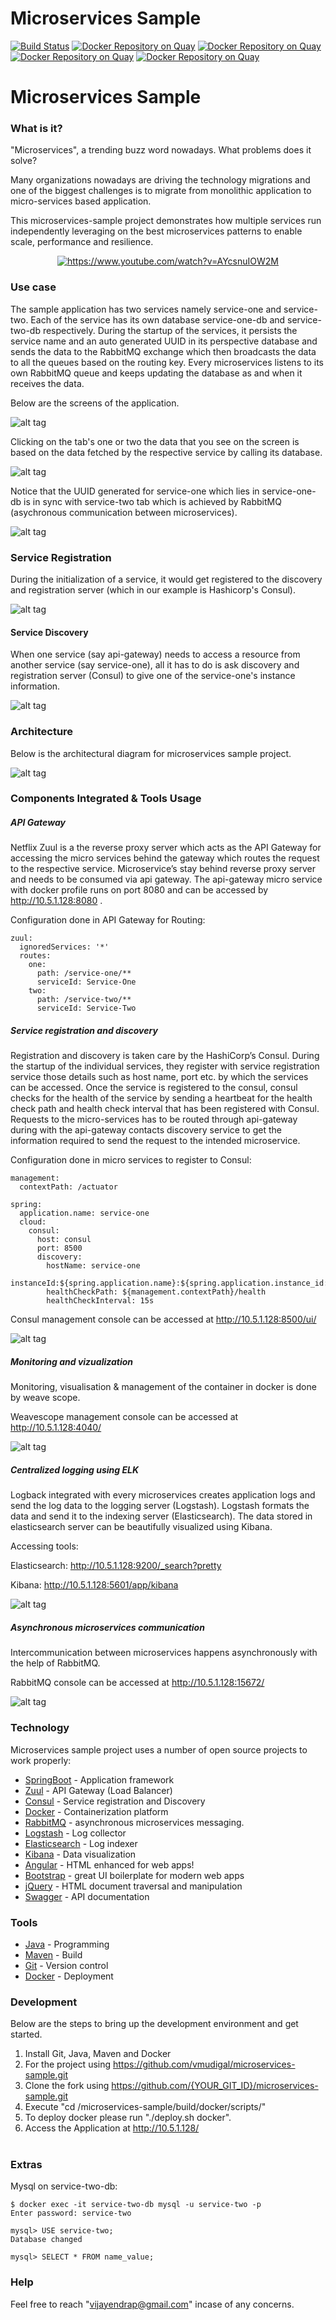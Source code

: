 # Microservices Sample

[![Build Status](https://travis-ci.org/vmudigal/microservices-sample.svg?branch=master)](https://travis-ci.org/vmudigal/microservices-sample)
[![Docker Repository on Quay](https://quay.io/repository/microservices-sample/api-gateway/status "Docker Repository on Quay")](https://quay.io/repository/microservices-sample/api-gateway)
[![Docker Repository on Quay](https://quay.io/repository/microservices-sample/service-one/status "Docker Repository on Quay")](https://quay.io/repository/microservices-sample/service-one)
[![Docker Repository on Quay](https://quay.io/repository/microservices-sample/service-two/status "Docker Repository on Quay")](https://quay.io/repository/microservices-sample/service-two)
[![Docker Repository on Quay](https://quay.io/repository/microservices-sample/web-application/status "Docker Repository on Quay")](https://quay.io/repository/microservices-sample/web-application)

# Microservices Sample

### What is it?

"Microservices", a trending buzz word nowadays. What problems does it solve?

Many organizations nowadays are driving the technology migrations and one of the biggest challenges is to migrate from monolithic application to micro-services based application.

This microservices-sample project demonstrates how multiple services run independently leveraging on the best microservices patterns to enable scale, performance and resilience.

<p align="center">
  <a href="https://www.youtube.com/watch?v=AYcsnuIOW2M" target="_blank" rel="noopener noreferrer"><img src="https://img.youtube.com/vi/AYcsnuIOW2M/0.jpg" alt="https://www.youtube.com/watch?v=AYcsnuIOW2M"/></a>
</p>

### Use case

The sample application has two services namely service-one and service-two. Each of the service has its own database service-one-db and service-two-db respectively. During the startup of the services, it persists the service name and an auto generated UUID in its perspective database and sends the data to the RabbitMQ exchange which then broadcasts the data to all the queues based on the routing key. Every microservices listens to its own RabbitMQ queue and keeps updating the database as and when it receives the data.

Below are the screens of the application.

![alt tag](https://github.com/vmudigal/microservices-sample/blob/version-5/documents/screens/_Web%20App/01.%20Home.png?raw=true)

Clicking on the tab's one or two the data that you see on the screen is based on the data fetched by the respective service by calling its database.

![alt tag](https://github.com/vmudigal/microservices-sample/blob/version-5/documents/screens/_Web%20App/02.%20One.png?raw=true)

Notice that the UUID generated for service-one which lies in service-one-db is in sync with service-two tab which is achieved by RabbitMQ (asychronous communication between microservices). 

![alt tag](https://github.com/vmudigal/microservices-sample/blob/version-5/documents/screens/_Web%20App/03.%20Two.png?raw=true)

### Service Registration

During the initialization of a service, it would get registered to the discovery and registration server (which in our example is Hashicorp's Consul).

![alt tag](https://github.com/vmudigal/microservices-sample/blob/version-5/documents/sequence-diagram/microservices-sample%20(service%20registration%20sequence).png?raw=true)

#### Service Discovery

 When one service (say api-gateway) needs to access a resource from another service (say service-one), all it has to do is ask discovery and registration server (Consul) to give one of the service-one's instance information.
 
![alt tag](https://github.com/vmudigal/microservices-sample/blob/version-5/documents/sequence-diagram/microservices-sample%20(service%20discovery%20sequence).png?raw=true)

### Architecture

Below is the architectural diagram for microservices sample project.

![alt tag](https://github.com/vmudigal/microservices-sample/blob/version-5/documents/architecture/Infrastructure.png?raw=true)

### Components Integrated & Tools Usage   
##### API Gateway
   
Netflix Zuul is a the reverse proxy server which acts as the API Gateway for accessing the micro services behind the gateway which routes the request to the respective service. Microservice’s stay behind reverse proxy server and needs to be consumed via api gateway. The api-gateway micro service with docker profile runs on port 8080 and can be accessed by http://10.5.1.128:8080 .   

Configuration done in API Gateway for Routing:   
```
zuul:
  ignoredServices: '*'
  routes:
    one:
      path: /service-one/**
      serviceId: Service-One
    two:
      path: /service-two/**
      serviceId: Service-Two
```

##### Service registration and discovery   

Registration and discovery is taken care by the HashiCorp’s Consul. During the startup of the individual services, they register with service registration service those details such as host name, port etc. by which the services can be accessed. Once the service is registered to the consul, consul checks for the health of the service by sending a heartbeat for the health check path and health check interval that has been registered with Consul. Requests to the micro-services has to be routed through api-gateway during with the api-gateway contacts discovery service to get the information required to send the request to the intended microservice. 

Configuration done in micro services to register to Consul:   
```
management:
  contextPath: /actuator

spring:
  application.name: service-one
  cloud:
    consul:
      host: consul
      port: 8500
      discovery:
        hostName: service-one
        instanceId:${spring.application.name}:${spring.application.instance_id:${random.value}}
        healthCheckPath: ${management.contextPath}/health
        healthCheckInterval: 15s
```
Consul management console can be accessed at http://10.5.1.128:8500/ui/ 

![alt tag](https://github.com/vmudigal/microservices-sample/blob/version-5/documents/screens/Consul/consul.png?raw=true)
 
##### Monitoring and vizualization

Monitoring, visualisation & management of the container in docker is done by weave scope.   

Weavescope management console can be accessed at http://10.5.1.128:4040/   

![alt tag](https://github.com/vmudigal/microservices-sample/blob/version-5/documents/screens/Weavescope/weavescope.png?raw=true)

##### Centralized logging using ELK

Logback integrated with every microservices creates application logs and send the log data to the logging server (Logstash). Logstash formats the data and send it to the indexing server (Elasticsearch). The data stored in elasticsearch server can be beautifully visualized using Kibana.   

Accessing tools:   

Elasticsearch: http://10.5.1.128:9200/_search?pretty   

Kibana: http://10.5.1.128:5601/app/kibana

![alt tag](https://github.com/vmudigal/microservices-sample/blob/version-5/documents/screens/Kibana/kibana.png?raw=true)

##### Asynchronous microservices communication  

Intercommunication between microservices happens asynchronously with the help of RabbitMQ.

RabbitMQ console can be accessed at http://10.5.1.128:15672/

![alt tag](https://github.com/vmudigal/microservices-sample/blob/version-5/documents/screens/RabbitMQ/3.rabbit-queues.png?raw=true)

### Technology

Microservices sample project uses a number of open source projects to work properly:

* [SpringBoot] - Application framework
* [Zuul] - API Gateway (Load Balancer)
* [Consul] - Service registration and Discovery
* [Docker] - Containerization platform
* [RabbitMQ] - asynchronous microservices messaging.
* [Logstash] - Log collector
* [Elasticsearch] - Log indexer
* [Kibana] - Data visualization
* [Angular] - HTML enhanced for web apps!
* [Bootstrap] - great UI boilerplate for modern web apps
* [jQuery] - HTML document traversal and manipulation
* [Swagger] - API documentation

### Tools

* [Java] - Programming
* [Maven] - Build
* [Git] - Version control
* [Docker] - Deployment

### Development

Below are the steps to bring up the development environment and get started.

1) Install Git, Java, Maven and Docker</br>
2) For the project using https://github.com/vmudigal/microservices-sample.git
3) Clone the fork using https://github.com/{YOUR_GIT_ID}/microservices-sample.git</br>
4) Execute "cd /microservices-sample/build/docker/scripts/"</br>
5) To deploy docker please run "./deploy.sh docker".</br>
6) Access the Application at http://10.5.1.128/</br></br>

### Extras

Mysql on service-two-db:
```
$ docker exec -it service-two-db mysql -u service-two -p
Enter password: service-two

mysql> USE service-two;
Database changed

mysql> SELECT * FROM name_value;

```

### Help

Feel free to reach "vijayendrap@gmail.com" incase of any concerns.

[//]: # (These are reference links used in the body of this note and get stripped out when the markdown processor does its job.)

   [Bootstrap]: <http://twitter.github.com/bootstrap/>
   [jQuery]: <http://jquery.com>
   [Angular]: <https://angular.io/>
   [SpringBoot]: <https://projects.spring.io/spring-boot/>
   [Consul]: <https://www.consul.io>
   [Docker]: <https://www.docker.com>
   [Zuul]: <https://github.com/Netflix/zuul/wiki>
   [Kitematic]: <https://kitematic.com>
   [Maven]: <https://maven.apache.org>
   [MySQL]: <https://www.mysql.com>
   [Git]: <https://git-scm.com>
   [Java]: <https://go.java>
   [Logstash]: <https://www.elastic.co/products/logstash>
   [Elasticsearch]: <https://www.elastic.co/products/elasticsearch>
   [Kibana]: <https://www.elastic.co/products/kibana>
   [RabbitMQ]: <https://www.rabbitmq.com/>
   [Swagger]: <https://swagger.io/>
   

